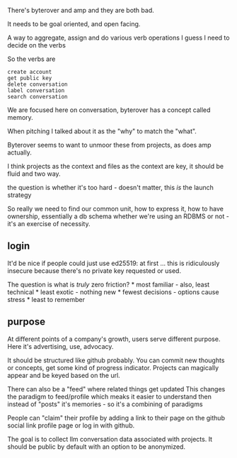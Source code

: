 There's byterover and amp and they are both bad.

It needs to be goal oriented, and open facing.

A way to aggregate, assign and do various verb operations
I guess I need to decide on the verbs

So the verbs are

    create account
    get public key
    delete conversation
    label conversation
    search conversation

We are focused here on conversation, byterover has a concept called memory.

When pitching I talked about it as the "why" to match the "what".

Byterover seems to want to unmoor these from projects, as does amp actually. 

I think projects as the context and files as the context are key, it should be fluid and two way.

the question is whether it's too hard - doesn't matter, this *is* the launch strategy

So really we need to find our common unit, how to express it, how to have ownership, essentially a db schema whether we're using an RDBMS or not - it's an exercise of necessity.

## login

It'd be nice if people could just use
ed25519:<pubkey> at first ... this is ridiculously insecure because there's no private key requested or used.

The question is what is *truly* zero friction?
    * most familiar - also, least technical
    * least exotic - nothing new
    * fewest decisions - options cause stress
    * least to remember

## purpose

At different points of a company's growth, users serve different purpose. Here it's advertising, use, advocacy.

It should be structured like github probably. You can
commit new thoughts or concepts, get some kind of progress
indicator. Projects can magically appear and be keyed based
on the url.

There can also be a "feed" where related things get updated
This changes the paradigm to feed/profile which meaks it easier to understand
then instead of "posts" it's memories - so it's a combining of paradigms


People can "claim" their profile by adding a link to their page on the github social link profile page or log in with github.

The goal is to collect llm conversation data associated with projects. It should be public by default with an option to be anonymized.



